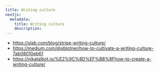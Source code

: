 ```yaml
---
title: Writing culture
nextjs:
  metadata:
    title: Writing culture
    description:
---
```


- https://slab.com/blog/stripe-writing-culture/
- https://medium.com/@sblotner/how-to-cultivate-a-writing-culture-7ab08010eb61
- https://nikatalbot.io/%E2%9C%8D%EF%B8%8Fhow-to-create-a-writing-culture/
